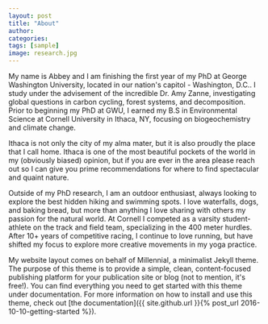 ```yaml
---
layout: post
title: "About"
author:
categories: 
tags: [sample]
image: research.jpg
---
```

My name is Abbey and I am finishing the first year of my PhD at George Washington University, located in our nation's capitol - Washington, D.C.. I study under the advisement of the incredible Dr. Amy Zanne, investigating global questions in carbon cycling, forest systems, and decomposition. Prior to beginning my PhD at GWU, I earned my B.S in Environmental Science at Cornell University in Ithaca, NY, focusing on biogeochemistry and climate change. 

Ithaca is not only the city of my alma mater, but it is also proudly the place that I call home. Ithaca is one of the most beautiful pockets of the world in my (obviously biased) opinion, but if you are ever in the area please reach out so I can give you prime recommendations for where to find spectacular and quaint nature. 

Outside of my PhD research, I am an outdoor enthusiast, always looking to explore the best hidden hiking and swimming spots. I love waterfalls, dogs, and baking bread, but more than anything I love sharing with others my passion for the natural world. At Cornell I competed as a varsity student-athlete on the track and field team, specializing in the 400 meter hurdles. After 10+ years of competitive racing, I continue to love running, but have shifted my focus to explore more creative movements in my yoga practice. 

My website layout comes on behalf of Millennial, a minimalist Jekyll theme. The purpose of this theme is to provide a simple, clean, content-focused publishing platform for your publication site or blog (not to mention, it's free!). You can find everything you need to get started with this theme under documentation. For more information on how to install and use this theme, check out [the documentation]({{ site.github.url }}{% post_url 2016-10-10-getting-started %}).

